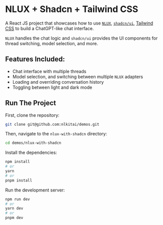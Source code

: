 # NLUX + Shadcn + Tailwind CSS

A React JS project that showcases how to use [`NLUX`](https://docs.nlkit.com/nlux), 
[`shadcn/ui`](https://ui.shadcn.com/), [Tailwind CSS](https://tailwindcss.com/) to 
build a ChatGPT-like chat interface.

`NLUX` handles the chat logic and `shadcn/ui` provides the UI components for thread switching, model selection, 
and more.

## Features Included:

* Chat interface with multiple threads
* Model selection, and switching between multiple `NLUX` adapters
* Loading and overriding conversation history
* Toggling between light and dark mode

## Run The Project

First, clone the repository:

```bash
git clone git@github.com:nlkitai/demos.git
```

Then, navigate to the `nlux-with-shadcn` directory:

```bash
cd demos/nlux-with-shadcn
```

Install the dependencies:

```bash
npm install
# or
yarn
# or
pnpm install
```

Run the development server:

```bash
npm run dev
# or
yarn dev
# or
pnpm dev
```
